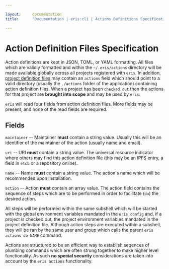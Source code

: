 ```yaml
---

layout:     documentation
title:      "Documentation | eris:cli | Actions Definitions Specification"

---
```


# Action Definition Files Specification

Action definitions are kept in JSON, TOML, or YAML formatting. All files which are validly formatted and within the `~/.eris/actions` directory will be made available globally across all projects registered with `eris`. In addition, [project definition files](project_definition_files) may contain an `actions` field which should point to a valid directory (usually the `./actions` folder of the application) containing action definition files. When a project has been `checked out` then the actions for that project are **brought into scope** and may be used by `eris`.

`eris` will read four fields from action definition files. More fields may be present, and none of the read fields are required.

## Fields

`maintainer` -- Maintainer **must** contain a string value. Usually this will be an identifier of the maintainer of the action (usually name and email).

`uri` -- URI **must** contain a string value. The universal resource indicator where others may find this action definition file (this may be an IPFS entry, a field in `etcb` or a repository online).

`name` -- Name **must** contain a string value. The action's name which will be recommended upon installation.

`action` -- Action **must** contain an array value. The action field contains the sequence of steps which are to be performed in order to facilitate (`do`) the desired action.

All steps will be performed within the same subshell which will be started with the global environment variables mandated in the `eris config` and, if a project is checked out, the project environment variables mandated in the project definition file. Although action steps are executed within a subshell, they will be ran by the same user and group which calls the parent `eris actions do NAME` command.

Actions are structured to be an efficient way to establish seqences of plumbing commands which are often strung together to make higher level functionality. As such **no special security** considerations are taken into account by the `eris actions` functionality.